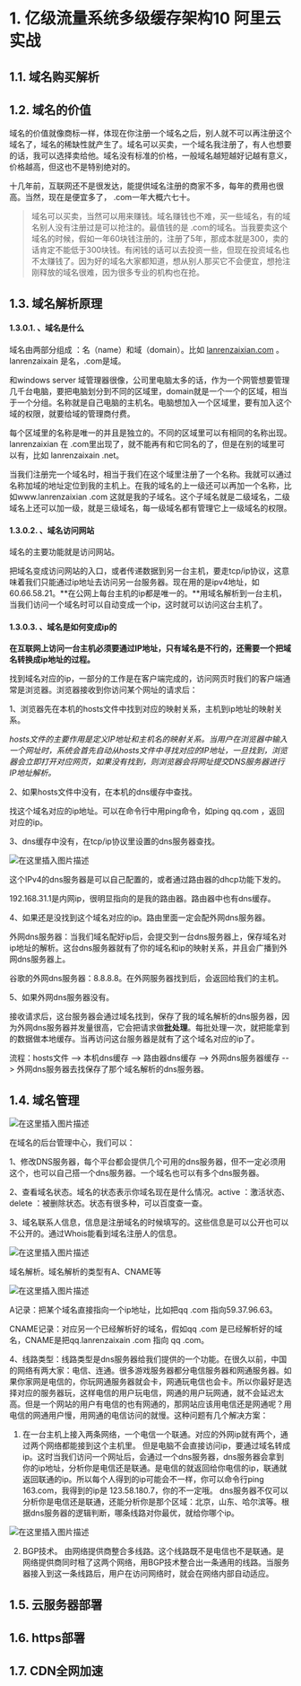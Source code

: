 # 1. 亿级流量系统多级缓存架构10 阿里云实战

## 1.1. 域名购买解析

## 1.2. 域名的价值

域名的价值就像商标一样，体现在你注册一个域名之后，别人就不可以再注册这个域名了，域名的稀缺性就产生了。域名可以买卖，一个域名我注册了，有人也想要的话，我可以选择卖给他。域名没有标准的价格，一般域名越短越好记越有意义，价格越高，但这也不是特别绝对的。



十几年前，互联网还不是很发达，能提供域名注册的商家不多，每年的费用也很高。当然，现在是便宜多了， .com一年大概六七十。



> 域名可以买卖，当然可以用来赚钱。域名赚钱也不难，买一些域名，有的域名别人没有注册过是可以抢注的。最值钱的是 .com的域名。当我要卖这个域名的时候，假如一年60块钱注册的，注册了5年，那成本就是300，卖的话肯定不能低于300块钱。有闲钱的话可以去投资一些，但现在投资域名也不太赚钱了。因为好的域名大家都知道，想从别人那买它不会便宜，想抢注刚释放的域名很难，因为很多专业的机构也在抢。



## 1.3. 域名解析原理

#### 1.3.0.1. 、域名是什么

域名由两部分组成 ：名（name）和域（domain）。比如 [lanrenzaixian.com](http://lanrenzaixian.com) 。lanrenzaixain 是名，.com是域。

和windows server 域管理器很像，公司里电脑太多的话，作为一个网管想要管理几千台电脑，要把电脑划分到不同的区域里，domain就是一个一个的区域，相当于一个分组。名称就是自己电脑的主机名。电脑想加入一个区域里，要有加入这个域的权限，就要给域的管理商付费。

每个区域里的名称是唯一的并且是独立的。不同的区域里可以有相同的名称出现。lanrenzaixian 在 .com里出现了，就不能再有和它同名的了，但是在别的域里可以有，比如 lanrenzaixain .net。

当我们注册完一个域名时，相当于我们在这个域里注册了一个名称。我就可以通过名称加域的地址定位到我的主机上。在我的域名的上一级还可以再加一个名称，比如www.lanrenzaixian .com  这就是我的子域名。这个子域名就是二级域名，二级域名上还可以加一级，就是三级域名，每一级域名都有管理它上一级域名的权限。



#### 1.3.0.2. 、域名访问网站

域名的主要功能就是访问网站。

把域名变成访问网站的入口，或者传递数据到另一台主机，要走tcp/ip协议，这意味着我们只能通过ip地址去访问另一台服务器。现在用的是ipv4地址，如 60.66.58.21。**在公网上每台主机的ip都是唯一的。**用域名解析到一台主机，当我们访问一个域名时可以自动变成一个ip，这时就可以访问这台主机了。



#### 1.3.0.3. 、域名是如何变成ip的

**在互联网上访问一台主机必须要通过IP地址，只有域名是不行的，还需要一个把域名转换成ip地址的过程。**

找到域名对应的ip，一部分的工作是在客户端完成的，访问网页时我们的客户端通常是浏览器。浏览器接收到你访问某个网址的请求后：

1、浏览器先在本机的hosts文件中找到对应的映射关系，主机到ip地址的映射关系。

*hosts文件的主要作用是定义IP地址和主机名的映射关系。当用户在浏览器中输入一个网址时，系统会首先自动从hosts文件中寻找对应的IP地址，一旦找到，浏览器会立即打开对应网页，如果没有找到，则浏览器会将网址提交DNS服务器进行IP地址解析。*

2、如果hosts文件中没有，在本机的dns缓存中查找。

找这个域名对应的ip地址。可以在命令行中用ping命令，如ping qq.com ，返回对应的ip。



3、dns缓存中没有，在tcp/ip协议里设置的dns服务器查找。

![在这里插入图片描述](https://img-blog.csdnimg.cn/20190620145923107.PNG)

这个IPv4的dns服务器是可以自己配置的，或者通过路由器的dhcp功能下发的。

192.168.31.1是内网ip，很明显指向的是我的路由器。路由器中也有dns缓存。

4、如果还是没找到这个域名对应的ip。路由里面一定会配外网dns服务器。

外网dns服务器：当我们域名配好ip后，会提交到一台dns服务器上，保存域名对ip地址的解析。这台dns服务器就有了你的域名和ip的映射关系，并且会广播到外网dns服务器上。

谷歌的外网dns服务器：8.8.8.8。在外网服务器找到后，会返回给我们的主机。

5、如果外网dns服务器没有。

接收请求后，这台服务器会通过域名找到，保存了我的域名解析的dns服务器，因为外网dns服务器并发量很高，它会把请求做**批处理**。每批处理一次，就把能拿到的数据做本地缓存。当再访问这台服务器是就有了这个域名对应的ip了。

流程：hosts文件 --> 本机dns缓存 --> 路由器dns缓存 --> 外网dns服务器缓存 --> 外网dns服务器去找保存了那个域名解析的dns服务器。



## 1.4. 域名管理

![在这里插入图片描述](https://img-blog.csdnimg.cn/20190620145947504.PNG)

在域名的后台管理中心，我们可以：

1、修改DNS服务器，每个平台都会提供几个可用的dns服务器，但不一定必须用这个，也可以自己搭一个dns服务器。一个域名也可以有多个dns服务器。



2、查看域名状态。域名的状态表示你域名现在是什么情况。active ：激活状态、delete ：被删除状态。状态有很多种，可以百度查一查。



3、域名联系人信息，信息是注册域名的时候填写的。这些信息是可以公开也可以不公开的。通过Whois能看到域名注册人的信息。

![在这里插入图片描述](https://img-blog.csdnimg.cn/20190620150011646.PNG)

域名解析。域名解析的类型有A、CNAME等

![在这里插入图片描述](https://img-blog.csdnimg.cn/201906201500333.PNG)

A记录：把某个域名直接指向一个ip地址，比如把qq .com 指向59.37.96.63。

CNAME记录：对应另一个已经解析好的域名，假如qq .com 是已经解析好的域名，CNAME是把qq.lanrenzaixain .com 指向 qq .com。



4、线路类型：线路类型是dns服务器给我们提供的一个功能。在很久以前，中国的网络有两大家：电信、连通。很多游戏服务器都分电信服务器和网通服务器。如果你家网是电信的，你玩网通服务器就会卡，网通玩电信也会卡。所以你最好是选择对应的服务器玩，这样电信的用户玩电信，网通的用户玩网通，就不会延迟太高。但是一个网站的用户有电信的也有网通的，那网站应该用电信还是网通呢？用电信的网通用户慢，用网通的电信访问的就慢。这种问题有几个解决方案：

1. 在一台主机上接入两条网络，一个电信一个联通。对应的外网ip就有两个，通过两个网络都能接到这个主机里。
   但是电脑不会直接访问ip，要通过域名转成ip。这时当我们访问一个网址后，会通过一个dns服务器，dns服务器会拿到你的ip地址，分析你是电信还是联通。是电信的就返回给你电信的ip，联通就返回联通的ip。所以每个人得到的ip可能会不一样，你可以命令行ping 163.com，我得到的ip是 123.58.180.7，你的不一定哦。
   dns服务器不仅可以分析你是电信还是联通，还能分析你是那个区域：北京，山东、哈尔滨等。根据dns服务器的逻辑判断，哪条线路对你最优，就给你哪个ip。

![在这里插入图片描述](https://img-blog.csdnimg.cn/20190620150051908.PNG)



2. BGP技术。
   由网络提供商整合多线路。这个线路既不是电信也不是联通。是网络提供商同时租了这两个网络，用BGP技术整合出一条通用的线路。当服务器接入到这一条线路后，用户在访问网络时，就会在网络内部自动适应。

## 1.5. 云服务器部署

## 1.6. https部署

## 1.7. CDN全网加速